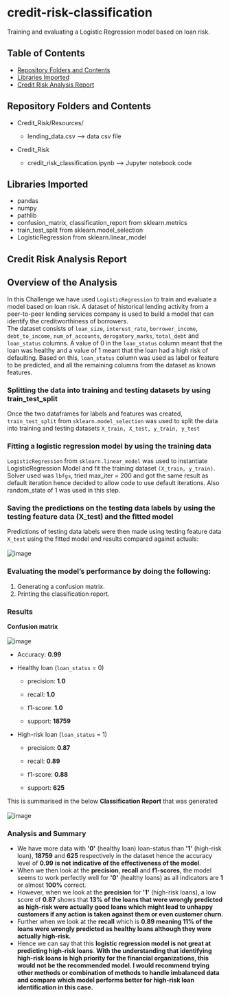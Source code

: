 # credit-risk-classification
Training and evaluating a Logistic Regression model based on loan risk.

## Table of Contents

- [Repository Folders and Contents](#Repository-Folders-and-Contents)
- [Libraries Imported](#Libraries-Imported)
- [Credit Risk Analysis Report](#Credit-Risk-Analysis-Report)
  
## Repository Folders and Contents
- Credit_Risk/Resources/
  - lending_data.csv  --> data csv file
  
- Credit_Risk
  - credit_risk_classification.ipynb  --> Jupyter notebook code

## Libraries Imported
- pandas
- numpy
- pathlib
- confusion_matrix, classification_report from sklearn.metrics
- train_test_split from sklearn.model_selection
- LogisticRegression from sklearn.linear_model

## Credit Risk Analysis Report 
## Overview of the Analysis

In this Challenge we have used `LogisticRegression` to train and evaluate a model based on loan risk. A dataset of historical lending activity from a peer-to-peer lending services company is used to build a model that can identify the creditworthiness of borrowers. </br>
The dataset consists of `loan_size`,	`interest_rate`,	`borrower_income`,	`debt_to_income`,	`num_of_accounts`,	`derogatory_marks`,	 `total_debt` and `loan_status` columns. A value of 0 in the `loan_status` column meant that the loan was healthy and a value of 1 meant that the loan had a high risk of defaulting. Based on this, `loan_status` column was used as label or feature to be predicted, and all the remaining columns from the dataset as known features. </br>

### Splitting the data into training and testing datasets by using train_test_split
Once the two dataframes for labels and features was created, `train_test_split` from `sklearn.model_selection` was used to split the data into training and testing datasets `X_train, X_test, y_train, y_test`
### Fitting a logistic regression model by using the training data
`LogisticRegression` from `sklearn.linear_model` was used to instantiate LogisticRegression Model and fit the training dataset `(X_train, y_train)`. Solver used was `lbfgs`, tried max_iter = 200 and got the same result as default iteration hence decided to allow code to use default iterations. Also random_state of 1 was used in this step.
### Saving the predictions on the testing data labels by using the testing feature data (X_test) and the fitted model
Predictions of testing data labels were then made using testing feature data `X_test` using the fitted model and results compared against actuals: </br> </br>
![image](https://github.com/jyojay/credit-risk-classification/assets/132628129/8d314354-f07c-4c71-9ea4-bed79db3f40b)

### Evaluating the model’s performance by doing the following:
1) Generating a confusion matrix.
2) Printing the classification report.

### Results

**Confusion matrix** </br> </br>
![image](https://github.com/jyojay/credit-risk-classification/assets/132628129/cdc16751-1d77-42f9-acd7-3605cc444dfc)

* Accuracy:  **0.99**
  
* Healthy loan (`loan_status` = 0)
  
    * precision: **1.0**
      
    * recall: **1.0**
      
    * f1-score: **1.0**
      
    * support: **18759**
      
* High-risk loan (`loan_status` = 1)
  
    * precision: **0.87**
      
    * recall: **0.89**
      
    * f1-score: **0.88**
      
    * support: **625**
 
This is summarised in the below **Classification Report** that was generated </br></br>
![image](https://github.com/jyojay/credit-risk-classification/assets/132628129/e0629ba5-ba31-4e2b-a98d-3ed9851a34d9)

### Analysis and Summary

* We have more data with **'0'** (healthy loan) loan-status than  **'1'** (high-risk loan), **18759** and **625** respectively in the dataset hence the accuracy level of **0.99** **is not indicative of the effectiveness of the model**.
* When we then look at the **precision**, **recall** and **f1-scores**, the model seems to work perfectly well for **'0'** (healthy loans) as all indicators are **1** or almost **100%** correct.
* However, when we look at the **precision** for **'1'** (high-risk loans), a low score of **0.87** shows that **13%** **of the loans that were wrongly predicted as high-risk were actually good loans which might lead to unhappy customers if any action is taken against them or even customer churn.**
* Further when we look at the **recall** which is **0.89 meaning 11% of the loans were wrongly predicted as healthy loans although they were actually high-risk.**
* Hence we can say that this **logistic regression model is not great at predicting high-risk loans**. **With the understanding that identifying high-risk loans is high priority for the financial organizations, this would not be the recommended model. I would recommend trying other methods or combination of methods to handle imbalanced data and compare which model performs better for high-risk loan identification in this case.**
